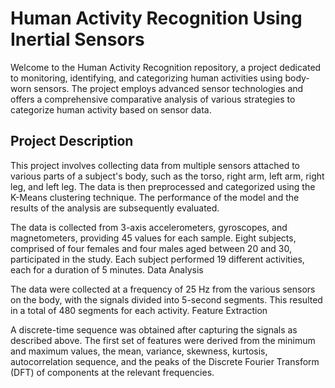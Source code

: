 # **Human Activity Recognition Using Inertial Sensors**

Welcome to the Human Activity Recognition repository, a project dedicated to monitoring, identifying, and categorizing human activities using body-worn sensors. The project employs advanced sensor technologies and offers a comprehensive comparative analysis of various strategies to categorize human activity based on sensor data.

## **Project Description**

This project involves collecting data from multiple sensors attached to various parts of a subject's body, such as the torso, right arm, left arm, right leg, and left leg. The data is then preprocessed and categorized using the K-Means clustering technique. The performance of the model and the results of the analysis are subsequently evaluated.

The data is collected from 3-axis accelerometers, gyroscopes, and magnetometers, providing 45 values for each sample. Eight subjects, comprised of four females and four males aged between 20 and 30, participated in the study. Each subject performed 19 different activities, each for a duration of 5 minutes.
Data Analysis

The data were collected at a frequency of 25 Hz from the various sensors on the body, with the signals divided into 5-second segments. This resulted in a total of 480 segments for each activity.
Feature Extraction

A discrete-time sequence was obtained after capturing the signals as described above. The first set of features were derived from the minimum and maximum values, the mean, variance, skewness, kurtosis, autocorrelation sequence, and the peaks of the Discrete Fourier Transform (DFT) of components at the relevant frequencies.

